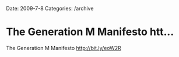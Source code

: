 Date: 2009-7-8
Categories: /archive

# The Generation M Manifesto htt...

The Generation M Manifesto <a href="http://bit.ly/eoW2R" rel="nofollow">http://bit.ly/eoW2R</a>
